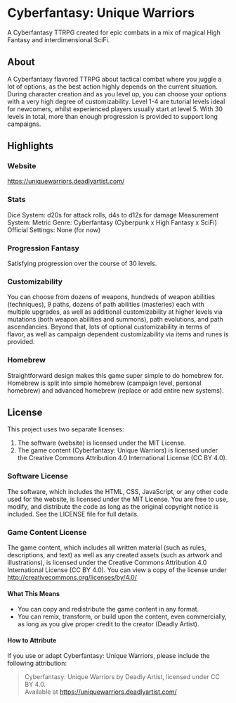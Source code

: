 # Cyberfantasy: Unique Warriors
A Cyberfantasy TTRPG created for epic combats in a mix of magical High Fantasy and interdimensional SciFi.

## About
A Cyberfantasy flavored TTRPG about tactical combat where you juggle a lot of options, as the best action highly depends on the current situation. During character creation and as you level up, you can choose your options with a very high degree of customizability. Level 1-4 are tutorial levels ideal for newcomers, whilst experienced players usually start at level 5. With 30 levels in total, more than enough progression is provided to support long campaigns.

## Highlights
### Website
https://uniquewarriors.deadlyartist.com/

### Stats
Dice System: d20s for attack rolls, d4s to d12s for damage
Measurement System: Metric
Genre: Cyberfantasy (Cyberpunk x High Fantasy x SciFi)
Official Settings: None (for now)

### Progression Fantasy
Satisfying progression over the course of 30 levels.

### Customizability
You can choose from dozens of weapons, hundreds of weapon abilities (techniques), 9 paths, dozens of path abilities (masteries) each with multiple upgrades, as well as additional customizability at higher levels via mutations (both weapon abilities and summons), path evolutions, and path ascendancies. Beyond that, lots of optional customizability in terms of flavor, as well as campaign dependent customizability via items and runes is provided.

### Homebrew
Straightforward design makes this game super simple to do homebrew for. Homebrew is split into simple homebrew (campaign level, personal homebrew) and advanced homebrew (replace or add entire new systems).

## License
This project uses two separate licenses:
1. The software (website) is licensed under the MIT License.
2. The game content (Cyberfantasy: Unique Warriors) is licensed under the Creative Commons Attribution 4.0 International License (CC BY 4.0).

### Software License
The software, which includes the HTML, CSS, JavaScript, or any other code used for the website, is licensed under the MIT License. You are free to use, modify, and distribute the code as long as the original copyright notice is included. See the LICENSE file for full details.

### Game Content License
The game content, which includes all written material (such as rules, descriptions, and text) as well as any created assets (such as artwork and illustrations), is licensed under the Creative Commons Attribution 4.0 International License (CC BY 4.0). You can view a copy of the license under  
http://creativecommons.org/licenses/by/4.0/

#### What This Means
- You can copy and redistribute the game content in any format.
- You can remix, transform, or build upon the content, even commercially, as long as you give proper credit to the creator (Deadly Artist).

#### How to Attribute
If you use or adapt Cyberfantasy: Unique Warriors, please include the following attribution:  
> Cyberfantasy: Unique Warriors by Deadly Artist, licensed under CC BY 4.0.  
> Available at https://uniquewarriors.deadlyartist.com/
